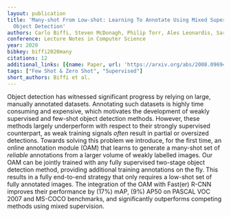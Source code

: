 ```yaml
---
layout: publication
title: 'Many-shot From Low-shot: Learning To Annotate Using Mixed Supervision For
  Object Detection'
authors: Carlo Biffi, Steven McDonagh, Philip Torr, Ales Leonardis, Sarah Parisot
conference: Lecture Notes in Computer Science
year: 2020
bibkey: biffi2020many
citations: 12
additional_links: [{name: Paper, url: 'https://arxiv.org/abs/2008.09694'}]
tags: ["Few Shot & Zero Shot", "Supervised"]
short_authors: Biffi et al.
---
```

Object detection has witnessed significant progress by relying on large,
manually annotated datasets. Annotating such datasets is highly time consuming
and expensive, which motivates the development of weakly supervised and
few-shot object detection methods. However, these methods largely underperform
with respect to their strongly supervised counterpart, as weak training signals
*often* result in partial or oversized detections. Towards solving this
problem we introduce, for the first time, an online annotation module (OAM)
that learns to generate a many-shot set of *reliable* annotations from a
larger volume of weakly labelled images. Our OAM can be jointly trained with
any fully supervised two-stage object detection method, providing additional
training annotations on the fly. This results in a fully end-to-end strategy
that only requires a low-shot set of fully annotated images. The integration of
the OAM with Fast(er) R-CNN improves their performance by \(17%\) mAP, \(9%\)
AP50 on PASCAL VOC 2007 and MS-COCO benchmarks, and significantly outperforms
competing methods using mixed supervision.